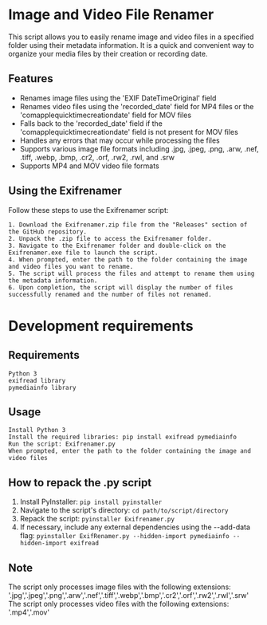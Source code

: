 # Image and Video File Renamer

This script allows you to easily rename image and video files in a specified folder using their metadata information. It is a quick and convenient way to organize your media files by their creation or recording date.


## Features

  - Renames image files using the 'EXIF DateTimeOriginal' field
  - Renames video files using the 'recorded_date' field for MP4 files or the 'comapplequicktimecreationdate' field for MOV files
  - Falls back to the 'recorded_date' field if the 'comapplequicktimecreationdate' field is not present for MOV files
  - Handles any errors that may occur while processing the files
  - Supports various image file formats including .jpg, .jpeg, .png, .arw, .nef, .tiff, .webp, .bmp, .cr2, .orf, .rw2, .rwl, and .srw
  - Supports MP4 and MOV video file formats
  
## Using the Exifrenamer

Follow these steps to use the Exifrenamer script:

    1. Download the Exifrenamer.zip file from the "Releases" section of the GitHub repository.
    2. Unpack the .zip file to access the Exifrenamer folder.
    3. Navigate to the Exifrenamer folder and double-click on the Exifrenamer.exe file to launch the script.
    4. When prompted, enter the path to the folder containing the image and video files you want to rename.
    5. The script will process the files and attempt to rename them using the metadata information.
    6. Upon completion, the script will display the number of files successfully renamed and the number of files not renamed.


# Development requirements
## Requirements

    Python 3
    exifread library
    pymediainfo library

## Usage

    Install Python 3
    Install the required libraries: pip install exifread pymediainfo
    Run the script: Exifrenamer.py
    When prompted, enter the path to the folder containing the image and video files
    
## How to repack the .py script

1. Install PyInstaller: ```pip install pyinstaller```
2. Navigate to the script's directory: ```cd path/to/script/directory```
3. Repack the script: ```pyinstaller Exifrenamer.py```
4. If necessary, include any external dependencies using the --add-data flag:
   ```pyinstaller ExifRenamer.py --hidden-import pymediainfo --hidden-import exifread```

## Note

The script only processes image files with the following extensions: '.jpg','.jpeg','.png','.arw','.nef','.tiff','.webp','.bmp','.cr2','.orf','.rw2','.rwl','.srw'        
The script only processes video files with the following extensions: '.mp4','.mov'

